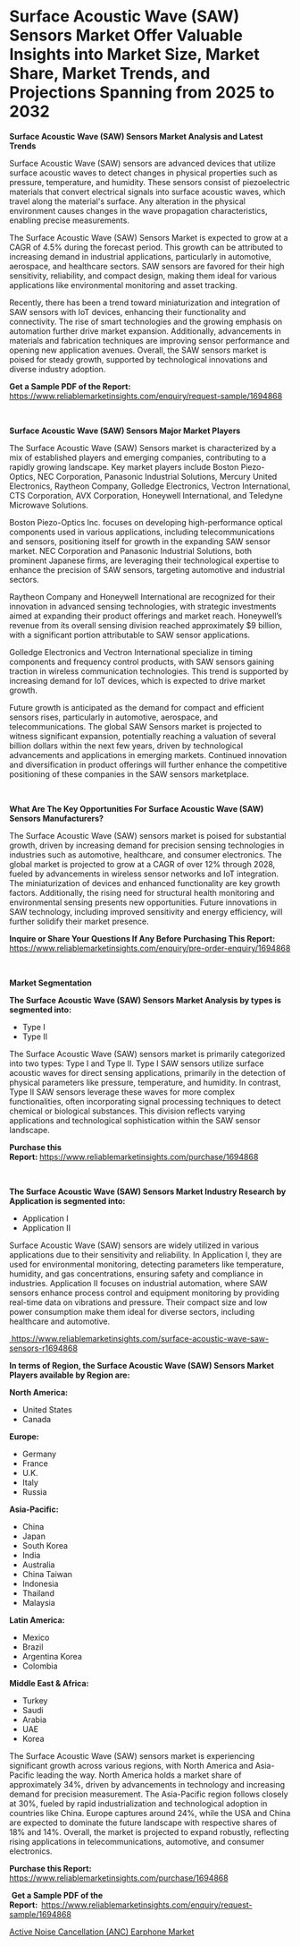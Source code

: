 <p><h1>Surface Acoustic Wave (SAW) Sensors Market Offer Valuable Insights into Market Size, Market Share, Market Trends, and Projections Spanning from 2025 to 2032</h1></p><p><strong>Surface Acoustic Wave (SAW) Sensors Market Analysis and Latest Trends</strong></p>
<p><p>Surface Acoustic Wave (SAW) sensors are advanced devices that utilize surface acoustic waves to detect changes in physical properties such as pressure, temperature, and humidity. These sensors consist of piezoelectric materials that convert electrical signals into surface acoustic waves, which travel along the material's surface. Any alteration in the physical environment causes changes in the wave propagation characteristics, enabling precise measurements.</p><p>The Surface Acoustic Wave (SAW) Sensors Market is expected to grow at a CAGR of 4.5% during the forecast period. This growth can be attributed to increasing demand in industrial applications, particularly in automotive, aerospace, and healthcare sectors. SAW sensors are favored for their high sensitivity, reliability, and compact design, making them ideal for various applications like environmental monitoring and asset tracking.</p><p>Recently, there has been a trend toward miniaturization and integration of SAW sensors with IoT devices, enhancing their functionality and connectivity. The rise of smart technologies and the growing emphasis on automation further drive market expansion. Additionally, advancements in materials and fabrication techniques are improving sensor performance and opening new application avenues. Overall, the SAW sensors market is poised for steady growth, supported by technological innovations and diverse industry adoption.</p></p>
<p><strong>Get a Sample PDF of the Report:&nbsp;</strong> <a href="https://www.reliablemarketinsights.com/enquiry/request-sample/1694868?utm_campaign=3584&utm_medium=2&utm_source=Github&utm_content=ia&utm_term=25032025&utm_id=surface-acoustic-wave-saw-sensors">https://www.reliablemarketinsights.com/enquiry/request-sample/1694868</a></p>
<p>&nbsp;</p>
<p><strong>Surface Acoustic Wave (SAW) Sensors Major Market Players</strong></p>
<p><p>The Surface Acoustic Wave (SAW) Sensors market is characterized by a mix of established players and emerging companies, contributing to a rapidly growing landscape. Key market players include Boston Piezo-Optics, NEC Corporation, Panasonic Industrial Solutions, Mercury United Electronics, Raytheon Company, Golledge Electronics, Vectron International, CTS Corporation, AVX Corporation, Honeywell International, and Teledyne Microwave Solutions.</p><p>Boston Piezo-Optics Inc. focuses on developing high-performance optical components used in various applications, including telecommunications and sensors, positioning itself for growth in the expanding SAW sensor market. NEC Corporation and Panasonic Industrial Solutions, both prominent Japanese firms, are leveraging their technological expertise to enhance the precision of SAW sensors, targeting automotive and industrial sectors.</p><p>Raytheon Company and Honeywell International are recognized for their innovation in advanced sensing technologies, with strategic investments aimed at expanding their product offerings and market reach. Honeywell’s revenue from its overall sensing division reached approximately $9 billion, with a significant portion attributable to SAW sensor applications.</p><p>Golledge Electronics and Vectron International specialize in timing components and frequency control products, with SAW sensors gaining traction in wireless communication technologies. This trend is supported by increasing demand for IoT devices, which is expected to drive market growth.</p><p>Future growth is anticipated as the demand for compact and efficient sensors rises, particularly in automotive, aerospace, and telecommunications. The global SAW Sensors market is projected to witness significant expansion, potentially reaching a valuation of several billion dollars within the next few years, driven by technological advancements and applications in emerging markets. Continued innovation and diversification in product offerings will further enhance the competitive positioning of these companies in the SAW sensors marketplace.</p></p>
<p>&nbsp;</p>
<p><strong>What Are The Key Opportunities For Surface Acoustic Wave (SAW) Sensors Manufacturers?</strong></p>
<p><p>The Surface Acoustic Wave (SAW) sensors market is poised for substantial growth, driven by increasing demand for precision sensing technologies in industries such as automotive, healthcare, and consumer electronics. The global market is projected to grow at a CAGR of over 12% through 2028, fueled by advancements in wireless sensor networks and IoT integration. The miniaturization of devices and enhanced functionality are key growth factors. Additionally, the rising need for structural health monitoring and environmental sensing presents new opportunities. Future innovations in SAW technology, including improved sensitivity and energy efficiency, will further solidify their market presence.</p></p>
<p><strong>Inquire or Share Your Questions If Any Before Purchasing This Report:</strong> <a href="https://www.reliablemarketinsights.com/enquiry/pre-order-enquiry/1694868?utm_campaign=3584&utm_medium=2&utm_source=Github&utm_content=ia&utm_term=25032025&utm_id=surface-acoustic-wave-saw-sensors">https://www.reliablemarketinsights.com/enquiry/pre-order-enquiry/1694868</a></p>
<p>&nbsp;</p>
<p><strong>Market Segmentation</strong></p>
<p><strong>The Surface Acoustic Wave (SAW) Sensors Market Analysis by types is segmented into:</strong></p>
<p><ul><li>Type I</li><li>Type II</li></ul></p>
<p><p>The Surface Acoustic Wave (SAW) sensors market is primarily categorized into two types: Type I and Type II. Type I SAW sensors utilize surface acoustic waves for direct sensing applications, primarily in the detection of physical parameters like pressure, temperature, and humidity. In contrast, Type II SAW sensors leverage these waves for more complex functionalities, often incorporating signal processing techniques to detect chemical or biological substances. This division reflects varying applications and technological sophistication within the SAW sensor landscape.</p></p>
<p><strong>Purchase this Report:&nbsp;</strong><a href="https://www.reliablemarketinsights.com/purchase/1694868?utm_campaign=3584&utm_medium=2&utm_source=Github&utm_content=ia&utm_term=25032025&utm_id=surface-acoustic-wave-saw-sensors">https://www.reliablemarketinsights.com/purchase/1694868</a></p>
<p>&nbsp;</p>
<p><strong>The Surface Acoustic Wave (SAW) Sensors Market Industry Research by Application is segmented into:</strong></p>
<p><ul><li>Application I</li><li>Application II</li></ul></p>
<p><p>Surface Acoustic Wave (SAW) sensors are widely utilized in various applications due to their sensitivity and reliability. In Application I, they are used for environmental monitoring, detecting parameters like temperature, humidity, and gas concentrations, ensuring safety and compliance in industries. Application II focuses on industrial automation, where SAW sensors enhance process control and equipment monitoring by providing real-time data on vibrations and pressure. Their compact size and low power consumption make them ideal for diverse sectors, including healthcare and automotive.</p></p>
<p><a href="https://www.reliablemarketinsights.com/surface-acoustic-wave-saw-sensors-r1694868?utm_campaign=3584&utm_medium=2&utm_source=Github&utm_content=ia&utm_term=25032025&utm_id=surface-acoustic-wave-saw-sensors">&nbsp;https://www.reliablemarketinsights.com/surface-acoustic-wave-saw-sensors-r1694868</a></p>
<p><strong>In terms of Region, the Surface Acoustic Wave (SAW) Sensors Market Players available by Region are:</strong></p>
<p>
    <p> <strong> North America: </strong>
        <ul>
            <li>United States</li>
            <li>Canada</li>
        </ul>
        </p> 
    <p> <strong> Europe: </strong>
        <ul>
            <li>Germany</li>
            <li>France</li>
            <li>U.K.</li>
            <li>Italy</li>
            <li>Russia</li>
        </ul>
        </p> 
    <p> <strong> Asia-Pacific: </strong>
        <ul>
            <li>China</li>
            <li>Japan</li>
            <li>South Korea</li>
            <li>India</li>
            <li>Australia</li>
            <li>China Taiwan</li>
            <li>Indonesia</li>
            <li>Thailand</li>
            <li>Malaysia</li>
        </ul>
        </p> 
    <p> <strong> Latin America: </strong>
        <ul>
            <li>Mexico</li>
            <li>Brazil</li>
            <li>Argentina Korea</li>
            <li>Colombia</li>
        </ul>
        </p> 
    <p> <strong> Middle East & Africa: </strong>
        <ul>
            <li>Turkey</li>
            <li>Saudi</li>
            <li>Arabia</li>
            <li>UAE</li>
            <li>Korea</li>
        </ul>
    </p>
    </p>
<p><p>The Surface Acoustic Wave (SAW) sensors market is experiencing significant growth across various regions, with North America and Asia-Pacific leading the way. North America holds a market share of approximately 34%, driven by advancements in technology and increasing demand for precision measurement. The Asia-Pacific region follows closely at 30%, fueled by rapid industrialization and technological adoption in countries like China. Europe captures around 24%, while the USA and China are expected to dominate the future landscape with respective shares of 18% and 14%. Overall, the market is projected to expand robustly, reflecting rising applications in telecommunications, automotive, and consumer electronics.</p></p>
<p><strong>Purchase this Report: </strong><a href="https://www.reliablemarketinsights.com/purchase/1694868?utm_campaign=3584&utm_medium=2&utm_source=Github&utm_content=ia&utm_term=25032025&utm_id=surface-acoustic-wave-saw-sensors">https://www.reliablemarketinsights.com/purchase/1694868</a></p>
<p>&nbsp;<strong>Get a Sample PDF of the Report:&nbsp;&nbsp;</strong><a href="https://www.reliablemarketinsights.com/enquiry/request-sample/1694868?utm_campaign=3584&utm_medium=2&utm_source=Github&utm_content=ia&utm_term=25032025&utm_id=surface-acoustic-wave-saw-sensors">https://www.reliablemarketinsights.com/enquiry/request-sample/1694868</a></p>
<p><strong></strong></p>
<p><p><a href="https://github.com/zakkistuey/Market-Research-Report-List-1/blob/main/active-noise-cancellation-anc-earphone-market.md?utm_campaign=3584&utm_medium=2&utm_source=Github&utm_content=ia&utm_term=25032025&utm_id=surface-acoustic-wave-saw-sensors">Active Noise Cancellation (ANC) Earphone Market</a></p></p>